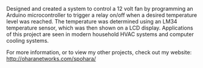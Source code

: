Designed and created a system to control a 12 volt fan by programming an Arduino microcontroller to trigger a relay on/off when a desired temperature level was reached. The temperature was determined using an LM34 temperature sensor, which was then shown on a LCD display. Applications of this project are seen in modern household HVAC systems and computer cooling systems.

For more information, or to view my other projects, check out my website: http://oharanetworks.com/spohara/
